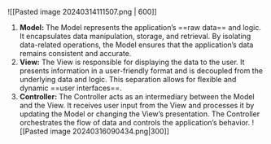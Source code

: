 ![[Pasted image 20240314111507.png | 600]]
1. **Model:** The Model represents the application’s ==raw data== and logic. It encapsulates data manipulation, storage, and retrieval. By isolating data-related operations, the Model ensures that the application’s data remains consistent and accurate.
2. **View:** The View is responsible for displaying the data to the user. It presents information in a user-friendly format and is decoupled from the underlying data and logic. This separation allows for flexible and dynamic ==user interfaces==.
3. **Controller:** The Controller acts as an intermediary between the Model and the View. It receives user input from the View and processes it by updating the Model or changing the View’s presentation. The Controller orchestrates the flow of data and controls the application’s behavior.
![[Pasted image 20240316090434.png|300]]
